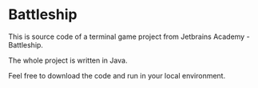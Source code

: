 # Battleship

This is source code of a terminal game project from Jetbrains Academy - Battleship.

The whole project is written in Java.

Feel free to download the code and run in your local environment.
